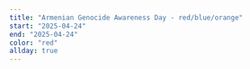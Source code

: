 ```yaml
---
title: "Armenian Genocide Awareness Day - red/blue/orange"
start: "2025-04-24"
end: "2025-04-24"
color: "red"
allday: true
---
```


